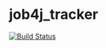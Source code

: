 # job4j_tracker

[![Build Status](https://travis-ci.com/aresfun-sandler/job4j_tracker.svg?branch=master)](https://travis-ci.com/aresfun-sandler/job4j_tracker)